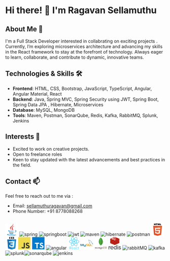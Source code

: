 # Hi there! 👋 I'm Ragavan Sellamuthu

## About Me 🌟

I'm a Full Stack Developer interested in collabrating on exciting projects . Currently, I’m exploring microservices architecture and advancing my skills in the React framework to stay at the forefront of technology. Always eager to learn, collaborate, and contribute to dynamic, innovative teams.

## Technologies & Skills 🛠️

- **Frontend**: HTML, CSS, Bootstrap, JavaScript, TypeScript, Angular, Angular Material, React
- **Backend**: Java, Spring MVC, Spring Security using JWT, Spring Boot, Spring Data JPA , Hibernate, Microservices
- **Database**: MySQL, MongoDB
- **Tools**: Maven, Postman, SonarQube, Redis, Kafka, RabbitMQ, Splunk, Jenkins

## Interests 🤝

- Excited to work on creative projects.
- Open to freelance roles
- Keen to stay updated with the latest advancements and best practices in the field.

## Contact 📫
Feel free to reach out to me via :

- Email: sellamuthuragavan@gmail.com
- Phone Number: +91 8778088268

##
<img src="https://raw.githubusercontent.com/devicons/devicon/master/icons/java/java-original.svg" alt="java" width="40" height="40"/> <img src="https://www.vectorlogo.zone/logos/springio/springio-icon.svg" alt="spring" width="40" height="40"/> <img src="https://pbs.twimg.com/profile_images/1235868806079057921/fTL08u_H_400x400.png" alt="springboot" width="40" height="40" /> <img src="https://cdn.worldvectorlogo.com/logos/jwt-3.svg" alt="jwt" width="40" heght="40" /> <img src="https://www.svgrepo.com/show/373829/maven.svg" alt="maven"  width="40" height="40"/> <img src="https://cdn.worldvectorlogo.com/logos/hibernate.svg" alt="hibernate" width="40" height="40" /> <img src="https://www.vectorlogo.zone/logos/getpostman/getpostman-icon.svg" alt="postman" width="40" height="40"/> <img src="https://raw.githubusercontent.com/devicons/devicon/master/icons/html5/html5-original-wordmark.svg" alt="html5" width="40" height="40"/> <img src="https://raw.githubusercontent.com/devicons/devicon/master/icons/css3/css3-original-wordmark.svg" alt="css3" width="40" height="40"/><img src="https://raw.githubusercontent.com/devicons/devicon/master/icons/javascript/javascript-original.svg" alt="javascript" width="40" height="40"/> <img src="https://raw.githubusercontent.com/devicons/devicon/master/icons/typescript/typescript-original.svg" alt="typescript" width="40" height="40"/> <img src="https://angular.io/assets/images/logos/angular/angular.svg" alt="angular" width="40" height="40"/> <img src="https://raw.githubusercontent.com/devicons/devicon/master/icons/react/react-original-wordmark.svg" alt="react" width="40" height="40"/><img src="https://raw.githubusercontent.com/devicons/devicon/master/icons/mysql/mysql-original-wordmark.svg" alt="mysql" width="40" height="40"/>  <img src="https://raw.githubusercontent.com/devicons/devicon/master/icons/mongodb/mongodb-original-wordmark.svg" alt="mongodb" width="40" height="40"/> <img src="https://raw.githubusercontent.com/devicons/devicon/master/icons/redis/redis-original-wordmark.svg" alt="redis" width="40" height="40"/> <img src="https://www.vectorlogo.zone/logos/rabbitmq/rabbitmq-icon.svg" alt="rabbitMQ" width="40" height="40"/>  <img src="https://www.vectorlogo.zone/logos/apache_kafka/apache_kafka-icon.svg" alt="kafka" width="40" height="40"/><img src="https://img.icons8.com/?size=512&id=49188&format=png" alt="splunk" width="40" height="40"/><img src="https://cdn.worldvectorlogo.com/logos/sonarqube-1.svg" alt="sonarqube" width="40" height="40"/> <img src="https://www.vectorlogo.zone/logos/jenkins/jenkins-icon.svg" alt="jenkins" width="40" height="40"/>





